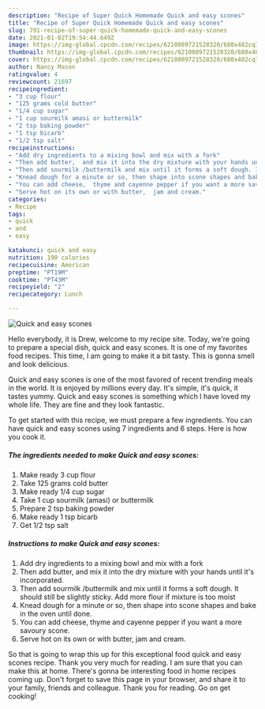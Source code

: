 ```yaml
---
description: "Recipe of Super Quick Homemade Quick and easy scones"
title: "Recipe of Super Quick Homemade Quick and easy scones"
slug: 791-recipe-of-super-quick-homemade-quick-and-easy-scones
date: 2021-01-02T19:54:44.649Z
image: https://img-global.cpcdn.com/recipes/6210089721528320/680x482cq70/quick-and-easy-scones-recipe-main-photo.jpg
thumbnail: https://img-global.cpcdn.com/recipes/6210089721528320/680x482cq70/quick-and-easy-scones-recipe-main-photo.jpg
cover: https://img-global.cpcdn.com/recipes/6210089721528320/680x482cq70/quick-and-easy-scones-recipe-main-photo.jpg
author: Nancy Mason
ratingvalue: 4
reviewcount: 21697
recipeingredient:
- "3 cup flour"
- "125 grams cold butter"
- "1/4 cup sugar"
- "1 cup sourmilk amasi or buttermilk"
- "2 tsp baking powder"
- "1 tsp bicarb"
- "1/2 tsp salt"
recipeinstructions:
- "Add dry ingredients to a mixing bowl and mix with a fork"
- "Then add butter,  and mix it into the dry mixture with your hands until it&#39;s incorporated."
- "Then add sourmilk /buttermilk and mix until it forms a soft dough. It should still be slightly sticky. Add more flour if mixture is too moist"
- "Knead dough for a minute or so, then shape into scone shapes and bake in the oven until done."
- "You can add cheese,  thyme and cayenne pepper if you want a more savoury scone."
- "Serve hot on its own or with butter,  jam and cream."
categories:
- Recipe
tags:
- quick
- and
- easy

katakunci: quick and easy 
nutrition: 190 calories
recipecuisine: American
preptime: "PT19M"
cooktime: "PT43M"
recipeyield: "2"
recipecategory: Lunch

---
```



![Quick and easy scones](https://img-global.cpcdn.com/recipes/6210089721528320/680x482cq70/quick-and-easy-scones-recipe-main-photo.jpg)

Hello everybody, it is Drew, welcome to my recipe site. Today, we're going to prepare a special dish, quick and easy scones. It is one of my favorites food recipes. This time, I am going to make it a bit tasty. This is gonna smell and look delicious.



Quick and easy scones is one of the most favored of recent trending meals in the world. It is enjoyed by millions every day. It's simple, it's quick, it tastes yummy. Quick and easy scones is something which I have loved my whole life. They are fine and they look fantastic.


To get started with this recipe, we must prepare a few ingredients. You can have quick and easy scones using 7 ingredients and 6 steps. Here is how you cook it.

<!--inarticleads1-->

##### The ingredients needed to make Quick and easy scones:

1. Make ready 3 cup flour
1. Take 125 grams cold butter
1. Make ready 1/4 cup sugar
1. Take 1 cup sourmilk (amasi) or buttermilk
1. Prepare 2 tsp baking powder
1. Make ready 1 tsp bicarb
1. Get 1/2 tsp salt




<!--inarticleads2-->

##### Instructions to make Quick and easy scones:

1. Add dry ingredients to a mixing bowl and mix with a fork
1. Then add butter,  and mix it into the dry mixture with your hands until it&#39;s incorporated.
1. Then add sourmilk /buttermilk and mix until it forms a soft dough. It should still be slightly sticky. Add more flour if mixture is too moist
1. Knead dough for a minute or so, then shape into scone shapes and bake in the oven until done.
1. You can add cheese,  thyme and cayenne pepper if you want a more savoury scone.
1. Serve hot on its own or with butter,  jam and cream.




So that is going to wrap this up for this exceptional food quick and easy scones recipe. Thank you very much for reading. I am sure that you can make this at home. There's gonna be interesting food in home recipes coming up. Don't forget to save this page in your browser, and share it to your family, friends and colleague. Thank you for reading. Go on get cooking!
